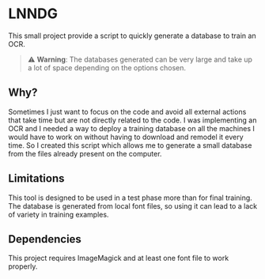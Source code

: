 # LNNDG
This small project provide a script to quickly generate a database to train an OCR.

> ⚠️ **Warning**: The databases generated can be very large and take up a lot of space depending on the options chosen.

## Why?
Sometimes I just want to focus on the code and avoid all external actions that take time but are not directly related to the code. I was implementing an OCR and I needed a way to deploy a training database on all the machines I would have to work on without having to download and remodel it every time. So I created this script which allows me to generate a small database from the files already present on the computer.

## Limitations
This tool is designed to be used in a test phase more than for final training. The database is generated from local font files, so using it can lead to a lack of variety in training examples.

## Dependencies
This project requires ImageMagick and at least one font file to work properly.
